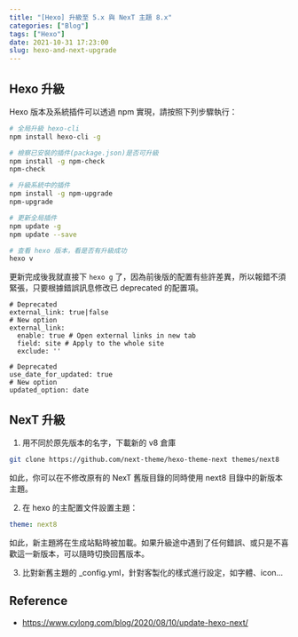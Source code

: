 ```yaml
---
title: "[Hexo] 升級至 5.x 與 NexT 主題 8.x"
categories: ["Blog"]
tags: ["Hexo"]
date: 2021-10-31 17:23:00
slug: hexo-and-next-upgrade
---
```


## Hexo 升級

Hexo 版本及系統插件可以透過 npm 實現，請按照下列步驟執行：

<!--more-->

```bash
# 全局升級 hexo-cli
npm install hexo-cli -g

# 檢察已安裝的插件(package.json)是否可升級
npm install -g npm-check
npm-check

# 升級系統中的插件
npm install -g npm-upgrade
npm-upgrade

# 更新全局插件
npm update -g
npm update --save

# 查看 hexo 版本，看是否有升級成功
hexo v
```

更新完成後我就直接下 `hexo g` 了，因為前後版的配置有些許差異，所以報錯不須緊張，只要根據錯誤訊息修改已 deprecated 的配置項。

```
# Deprecated
external_link: true|false
# New option
external_link:
  enable: true # Open external links in new tab
  field: site # Apply to the whole site
  exclude: ''

# Deprecated
use_date_for_updated: true
# New option
updated_option: date
```

## NexT 升級

1. 用不同於原先版本的名字，下載新的 v8 倉庫

```bash
git clone https://github.com/next-theme/hexo-theme-next themes/next8
```

如此，你可以在不修改原有的 NexT 舊版目錄的同時使用 next8 目錄中的新版本主題。

2. 在 hexo 的主配置文件設置主題：

```yaml
theme: next8
```

如此，新主題將在生成站點時被加載。如果升級途中遇到了任何錯誤、或只是不喜歡這一新版本，可以隨時切換回舊版本。

3. 比對新舊主題的 \_config.yml，針對客製化的樣式進行設定，如字體、icon...

## Reference

- https://www.cylong.com/blog/2020/08/10/update-hexo-next/
